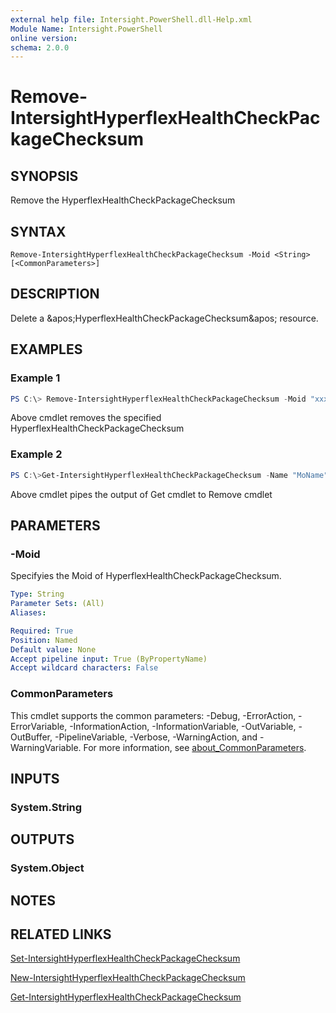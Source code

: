 ```yaml
---
external help file: Intersight.PowerShell.dll-Help.xml
Module Name: Intersight.PowerShell
online version:
schema: 2.0.0
---
```


# Remove-IntersightHyperflexHealthCheckPackageChecksum

## SYNOPSIS
Remove the HyperflexHealthCheckPackageChecksum

## SYNTAX

```
Remove-IntersightHyperflexHealthCheckPackageChecksum -Moid <String> [<CommonParameters>]
```

## DESCRIPTION
Delete a &amp;apos;HyperflexHealthCheckPackageChecksum&amp;apos; resource.

## EXAMPLES

### Example 1
```powershell
PS C:\> Remove-IntersightHyperflexHealthCheckPackageChecksum -Moid "xxxxxxxxxxxxxxxxxxxxxxxxxxx"
```
Above cmdlet removes the specified HyperflexHealthCheckPackageChecksum 

### Example 2
```powershell
PS C:\>Get-IntersightHyperflexHealthCheckPackageChecksum -Name "MoName"|  Remove-IntersightHyperflexHealthCheckPackageChecksum
```
Above cmdlet pipes the output of Get cmdlet to Remove cmdlet

## PARAMETERS

### -Moid
Specifyies the Moid of HyperflexHealthCheckPackageChecksum.

```yaml
Type: String
Parameter Sets: (All)
Aliases:

Required: True
Position: Named
Default value: None
Accept pipeline input: True (ByPropertyName)
Accept wildcard characters: False
```

### CommonParameters
This cmdlet supports the common parameters: -Debug, -ErrorAction, -ErrorVariable, -InformationAction, -InformationVariable, -OutVariable, -OutBuffer, -PipelineVariable, -Verbose, -WarningAction, and -WarningVariable. For more information, see [about_CommonParameters](http://go.microsoft.com/fwlink/?LinkID=113216).

## INPUTS

### System.String

## OUTPUTS

### System.Object
## NOTES

## RELATED LINKS

[Set-IntersightHyperflexHealthCheckPackageChecksum](./Set-IntersightHyperflexHealthCheckPackageChecksum.md)

[New-IntersightHyperflexHealthCheckPackageChecksum](./New-IntersightHyperflexHealthCheckPackageChecksum.md)

[Get-IntersightHyperflexHealthCheckPackageChecksum](./Get-IntersightHyperflexHealthCheckPackageChecksum.md)


